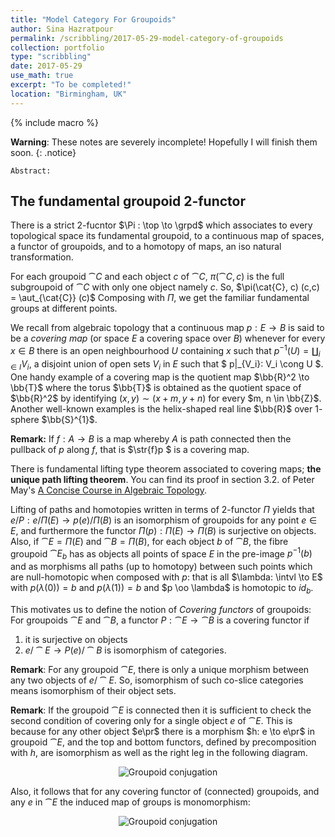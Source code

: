 ```yaml
---
title: "Model Category For Groupoids"
author: Sina Hazratpour
permalink: /scribbling/2017-05-29-model-category-of-groupoids
collection: portfolio
type: "scribbling"
date: 2017-05-29
use_math: true
excerpt: "To be completed!"
location: "Birmingham, UK"
---
```


{% include macro %}

**Warning**: These notes are severely incomplete! Hopefully I will finish them soon.
{: .notice}

`Abstract:` 

## The fundamental groupoid $2$-functor 

There is a strict $2$-fucntor $\Pi : \top \to \grpd$ which associates to every topological space its fundamental groupoid, to a continuous map of spaces, a functor of groupoids, and to a homotopy of maps, an iso natural transformation. 

For each groupoid $\cat{C}$ and each object $c$ of $\cat{C}$, $\pi(\cat{C}, c)$ is the full subgroupoid of $\cat{C}$ with only one object namely $c$. So, $\pi(\cat{C}, c) (c,c) = \aut_{\cat{C}} (c)$ Composing with $\Pi$, we get the familiar fundamental groups at different points.  

 
We recall from algebraic topology that a continuous map $p:E \to B$ is said to be a _covering map_ (or space $E$ a covering space over $B$) whenever for every $x \in B$ there is an open neighbourhood $U$ containing $x$ such that $p^{-1} (U) = \amalg_{i \in I} V_i$, a disjoint union of open sets $V_i$ in $E$ such that $ p|_{V_i}: V_i \cong U $. 
One handy example of a covering map is the quotient map $\bb{R}^2 \to \bb{T}$ where the torus $\bb{T}$ is obtained as the quotient space of $\bb{R}^2$ by identifying $(x,y) \sim (x+m, y+n)$ for every $m, n \in \bb{Z}$. Another well-known examples is the helix-shaped real line $\bb{R}$ over $1$-sphere $\bb{S}^{1}$.   

**Remark:**  If $f : A \to B$ is a map  whereby $A$ is path connected then the pullback of $p$ along $f$, that is $\str{f}p $ is
a covering map. 


There is fundamental lifting type theorem associated to covering maps; **the unique path lifting theorem**. You can find its proof in section 3.2. of Peter May's [A Concise Course in Algebraic Topology][1]. 

Lifting of paths and homotopies written in terms of $2$-functor $\Pi$ yields that $e/P: e/\Pi(E) \to p(e)/\Pi(B)$ is an isomorphism of groupoids for any point $e \in E$, and furthermore the functor $\Pi(p): \Pi(E) \to \Pi(B)$ is surjective on objects. Also, if $\cat{E}=\Pi(E)$ and $\cat{B}=\Pi(B)$, for each object $b$ of $\cat{B}$, the fibre groupoid $\cat{E}_b$ has as objects 
all points of space $E$ in the pre-image $p^{-1}(b)$ and as morphisms all paths (up to homotopy) between such points which are null-homotopic when composed with $p$: that is all $\lambda: \intvl \to E$ with $p(\lambda (0))=b$ and $p(\lambda(1))=b$ and $p \oo \lambda$ is homotopic to $id_b$.    

This motivates us to define the notion of _Covering functors_ of groupoids: For groupoids $\cat{E}$ and $\cat{B}$, a functor $P: \cat{E} \to \cat{B}$ is a covering functor if 
  1. it is surjective on objects 
  2. $e/\cat{E} \to P(e)/\cat{B}$ is  isomorphism of categories. 
  
**Remark**: For any groupoid $\cat{E}$, there is only a unique morphism between any two objects of $e/\cat{E}$. So, isomorphism of such co-slice categories means isomorphism of their object sets. 

**Remark**: If the groupoid $\cat{E}$ is connected then it is sufficient to check the second condition of covering only for a single object $e$ of $\cat{E}$.  This is because for any other object $e\pr$ there is a morphism $h: e \to e\pr$ in groupoid $\cat{E}$, and the top and bottom functors, defined by precomposition with $h$, are isomorphism as well as the right leg in the following diagram.   

<div style="text-align:center"><img src="{{ site.baseurl }}/files/2017-05-29/Grpd-conj.JPG" alt="Groupoid conjugation" > </div>

Also, it follows that for any covering functor of (connected) groupoids, and any $e$ in $\cat{E}$ the induced map of groups is monomorphism:   

<div style="text-align:center"><img src="{{ site.baseurl }}/files/2017-05-29/Fund-grp.JPG" alt="Groupoid conjugation" > </div>


[1]: https://www.math.uchicago.edu/~may/CONCISE/ConciseRevised.pdf
